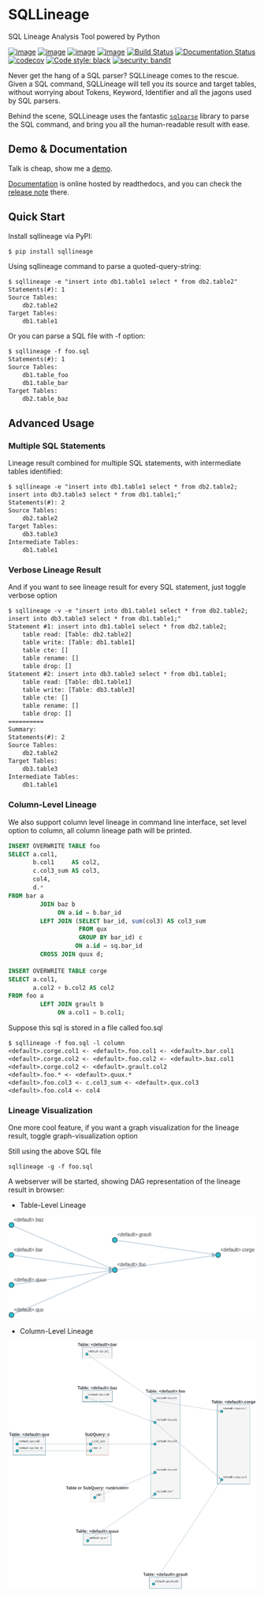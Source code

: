 # SQLLineage
SQL Lineage Analysis Tool powered by Python

[![image](https://img.shields.io/pypi/v/sqllineage.svg)](https://pypi.org/project/sqllineage/)
[![image](https://img.shields.io/pypi/status/sqllineage.svg)](https://pypi.org/project/sqllineage/)
[![image](https://img.shields.io/pypi/pyversions/sqllineage.svg)](https://pypi.org/project/sqllineage/)
[![image](https://img.shields.io/pypi/l/sqllineage.svg)](https://pypi.org/project/sqllineage/)
[![Build Status](https://github.com/reata/sqllineage/workflows/build/badge.svg)](https://github.com/reata/sqllineage/actions)
[![Documentation Status](https://readthedocs.org/projects/sqllineage/badge/?version=latest)](https://sqllineage.readthedocs.io/en/latest/?badge=latest)
[![codecov](https://codecov.io/gh/reata/sqllineage/branch/master/graph/badge.svg)](https://codecov.io/gh/reata/sqllineage)
[![Code style: black](https://img.shields.io/badge/code%20style-black-000000.svg)](https://github.com/psf/black)
[![security: bandit](https://img.shields.io/badge/security-bandit-yellow.svg)](https://github.com/PyCQA/bandit)

Never get the hang of a SQL parser? SQLLineage comes to the rescue. Given a SQL command, SQLLineage will tell you its
source and target tables, without worrying about Tokens, Keyword, Identifier and all the jagons used by SQL parsers.

Behind the scene, SQLLineage uses the fantastic [`sqlparse`](https://github.com/andialbrecht/sqlparse) library to parse 
the SQL command, and bring you all the human-readable result with ease.

## Demo & Documentation
Talk is cheap, show me a [demo](https://reata.github.io/sqllineage/).

[Documentation](https://sqllineage.readthedocs.io) is online hosted by readthedocs, and you can check the 
[release note](https://sqllineage.readthedocs.io/en/latest/release_note/changelog.html) there.


## Quick Start
Install sqllineage via PyPI:
```bash
$ pip install sqllineage
```

Using sqllineage command to parse a quoted-query-string:
```
$ sqllineage -e "insert into db1.table1 select * from db2.table2"
Statements(#): 1
Source Tables:
    db2.table2
Target Tables:
    db1.table1
```

Or you can parse a SQL file with -f option:
```
$ sqllineage -f foo.sql
Statements(#): 1
Source Tables:
    db1.table_foo
    db1.table_bar
Target Tables:
    db2.table_baz
```

## Advanced Usage

### Multiple SQL Statements
Lineage result combined for multiple SQL statements, with intermediate tables identified:
```
$ sqllineage -e "insert into db1.table1 select * from db2.table2; insert into db3.table3 select * from db1.table1;"
Statements(#): 2
Source Tables:
    db2.table2
Target Tables:
    db3.table3
Intermediate Tables:
    db1.table1
```

### Verbose Lineage Result
And if you want to see lineage result for every SQL statement, just toggle verbose option
```
$ sqllineage -v -e "insert into db1.table1 select * from db2.table2; insert into db3.table3 select * from db1.table1;"
Statement #1: insert into db1.table1 select * from db2.table2;
    table read: [Table: db2.table2]
    table write: [Table: db1.table1]
    table cte: []
    table rename: []
    table drop: []
Statement #2: insert into db3.table3 select * from db1.table1;
    table read: [Table: db1.table1]
    table write: [Table: db3.table3]
    table cte: []
    table rename: []
    table drop: []
==========
Summary:
Statements(#): 2
Source Tables:
    db2.table2
Target Tables:
    db3.table3
Intermediate Tables:
    db1.table1
```

### Column-Level Lineage
We also support column level lineage in command line interface, set level option to column, all column lineage path will 
be printed.

```sql
INSERT OVERWRITE TABLE foo
SELECT a.col1,
       b.col1     AS col2,
       c.col3_sum AS col3,
       col4,
       d.*
FROM bar a
         JOIN baz b
              ON a.id = b.bar_id
         LEFT JOIN (SELECT bar_id, sum(col3) AS col3_sum
                    FROM qux
                    GROUP BY bar_id) c
                   ON a.id = sq.bar_id
         CROSS JOIN quux d;

INSERT OVERWRITE TABLE corge
SELECT a.col1,
       a.col2 + b.col2 AS col2
FROM foo a
         LEFT JOIN grault b
              ON a.col1 = b.col1;
```

Suppose this sql is stored in a file called foo.sql

```
$ sqllineage -f foo.sql -l column
<default>.corge.col1 <- <default>.foo.col1 <- <default>.bar.col1
<default>.corge.col2 <- <default>.foo.col2 <- <default>.baz.col1
<default>.corge.col2 <- <default>.grault.col2
<default>.foo.* <- <default>.quux.*
<default>.foo.col3 <- c.col3_sum <- <default>.qux.col3
<default>.foo.col4 <- col4
```

### Lineage Visualization
One more cool feature, if you want a graph visualization for the lineage result, toggle graph-visualization option

Still using the above SQL file
```
sqllineage -g -f foo.sql
```
A webserver will be started, showing DAG representation of the lineage result in browser:

- Table-Level Lineage

<img src="https://raw.githubusercontent.com/reata/sqllineage/master/docs/_static/table.jpg" alt="Table-Level Lineage">

- Column-Level Lineage

<img src="https://raw.githubusercontent.com/reata/sqllineage/master/docs/_static/column.jpg" alt="Column-Level Lineage">
